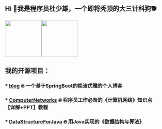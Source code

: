 ## Hi 👋我是程序员杜少雄，一个即将秃顶的大三计科狗🐕

<img height="120px" src="https://github-readme-stats.vercel.app/api?username=shaoxiongdu&hide_border=false&hide_title=true&show_icons=true&include_all_commits=true&count_private=true&theme=buefy&locale=cn&line_height=20" /><img height="120px" src="https://github-readme-stats.vercel.app/api/top-langs/?hide_title=true&username=shaoxiongdu&hide_border=false&line_height=20&theme=flag-india&layout=compact&locale=cn" />

## 我的开源项目：
### * [blog](https://github.com/shaoxiongdu/blog) 🔥 一个基于SpringBoot的简洁优雅的个人博客
### * [ComputerNetworks](https://github.com/shaoxiongdu/ComputerNetworks) 🔥 程序员工作必备的《计算机网络》知识点【详解+PPT】教程
### * [DataStructureForJava](https://github.com/shaoxiongdu/DataStructureForJava) 🔥 用Java实现的《数据结构与算法》
